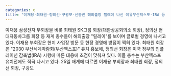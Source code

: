 ```yaml
---
categories: c
title: "이재용·최태원·정의선·구광모·신동빈 해외출장 릴레이 나선 이유부산엑스포·IRA 등 대응"
---
```

이재용 삼성전자 부회장을 비롯 최태원 SK그룹 회장(대한상공회의소 회장), 정의선 현대자동차그룹 회장 등 재계 총수들이 해외출장 "릴레이"를 보이며 글로벌 경영에 나서고 있다. 이재용 부회장은 현지 사업장 방문 등 현장 경영에 방점이 찍혀 있다. 최태원 회장은 "2030 부산세계박람회(부산엑스포)" 유치 홍보에, 정의선 회장은 미국 정부의 인플레이션 감축법(IRA) 시행에 따른 대응에 초점이 맞춰져 있다. 이들 총수는 부산엑스포 유치전에도 적극 나서고 있다. 25일 재계에 따르면 이재용 부회장과 최태원 회장, 정의선 회장, 구광모
